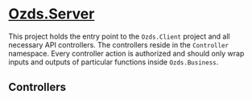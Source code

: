 # [Ozds.Server](src/Ozds.Server)

This project holds the entry point to the `Ozds.Client` project and all
necessary API controllers. The controllers reside in the `Controller` namespace.
Every controller action is authorized and should only wrap inputs and outputs of
particular functions inside `Ozds.Business`.

## Controllers
